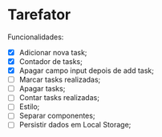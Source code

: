 # Tarefator

Funcionalidades:
- [x] Adicionar nova task;
- [x] Contador de tasks;
- [x] Apagar campo input depois de add task;
- [ ] Marcar tasks realizadas;
- [ ] Apagar tasks;
- [ ] Contar tasks realizadas;
- [ ] Estilo;
- [ ] Separar componentes;
- [ ] Persistir dados em Local Storage;
